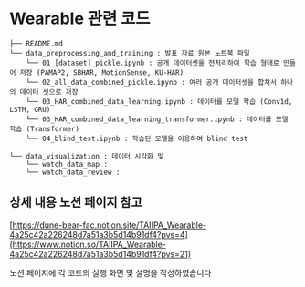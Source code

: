 # Wearable 관련 코드

```
├── README.md
└── data_preprocessing_and_training : 발표 자료 원본 노트북 파일
    └── 01_[dataset]_pickle.ipynb : 공개 데이터셋을 전처리하여 학습 형태로 만들어 저장 (PAMAP2, SBHAR, MotionSense, KU-HAR)
    └── 02_all_data_combined_pickle.ipynb : 여러 공개 데이터셋을 합쳐서 하나의 데이터 셋으로 저장
    └── 03_HAR_combined_data_learning.ipynb : 데이터를 모델 학습 (Conv1d, LSTM, GRU)
    └── 03_HAR_combined_data_learning_transformer.ipynb : 데이터를 모델 학습 (Transformer)
    └── 04_blind_test.ipynb : 학습된 모델을 이용하여 blind test 
    
└── data_visualization : 데이터 시각화 및 
    └── watch_data_map : 
    └── watch_data_review : 
```

## 상세 내용 노션 페이지 참고
[https://dune-bear-fac.notion.site/TAIIPA_Wearable-4a25c42a226248d7a51a3b5d14b91df4?pvs=4](https://www.notion.so/TAIIPA_Wearable-4a25c42a226248d7a51a3b5d14b91df4?pvs=21)

노션 페이지에 각 코드의 실행 화면 및 설명을 작성하였습니다
